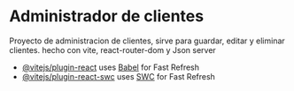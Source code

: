 # Administrador de clientes

Proyecto de administracion de clientes, sirve para guardar, editar y eliminar clientes. hecho con vite, react-router-dom y Json server

- [@vitejs/plugin-react](https://github.com/vitejs/vite-plugin-react/blob/main/packages/plugin-react/README.md) uses [Babel](https://babeljs.io/) for Fast Refresh
- [@vitejs/plugin-react-swc](https://github.com/vitejs/vite-plugin-react-swc) uses [SWC](https://swc.rs/) for Fast Refresh
